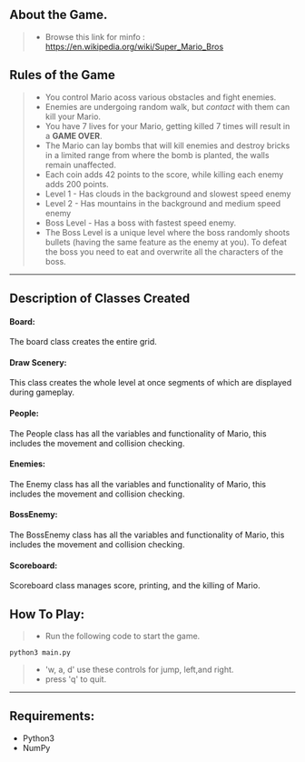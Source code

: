 About the Game.
-------------------
> - Browse this link for minfo : https://en.wikipedia.org/wiki/Super_Mario_Bros

Rules of the Game
-------------------

> - You control Mario acoss various obstacles and fight enemies.
> - Enemies are undergoing random walk, but *contact* with them can kill your Mario.
> - You have 7 lives for your Mario, getting killed 7 times will result in a **GAME OVER**.
> - The Mario can lay bombs that will kill enemies and destroy bricks in a limited range from where the bomb is planted, the walls remain unaffected. 
> - Each coin adds 42 points to the score, while killing each enemy adds 200 points.
> - Level 1 - Has clouds in the background and slowest speed enemy
> - Level 2 - Has mountains in the background and medium speed enemy
> - Boss Level - Has a boss with fastest speed enemy. 
> - The Boss Level is a unique level where the boss randomly shoots bullets (having the same feature as the enemy at you). To defeat the boss you need to eat and overwrite all the characters of the boss.
__________________


Description of Classes Created
--------------------------------------------
#### Board:
The board class creates the entire grid.

#### Draw Scenery:
This class creates the whole level at once segments of which are displayed during gameplay.

#### People:
The People class has all the variables and functionality of Mario, this includes the movement and collision checking.

#### Enemies:
The Enemy class has all the variables and functionality of Mario, this includes the movement and collision checking.

#### BossEnemy:
The BossEnemy class has all the variables and functionality of Mario, this includes the movement and collision checking. 

#### Scoreboard:
Scoreboard class manages score, printing, and the killing of Mario.


How To Play:
------------------
>- Run the following code to start the game.
```
python3 main.py
```
>- 'w, a, d' use these controls for jump, left,and right.
>-  press 'q' to quit.

___________________

Requirements:
--------------------
- Python3
- NumPy